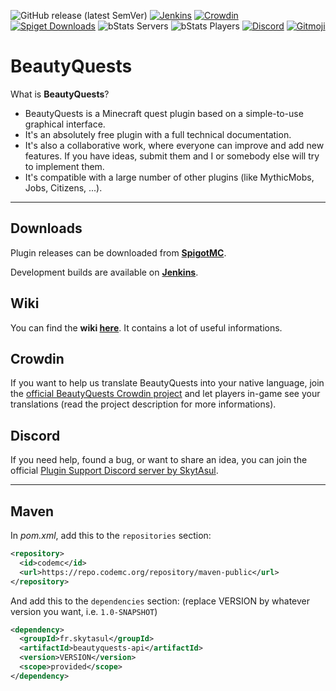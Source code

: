 ![GitHub release (latest SemVer)](https://img.shields.io/github/v/release/SkytAsul/BeautyQuests?color=green)
[![Jenkins](https://ci.codemc.org/job/SkytAsul/job/BeautyQuests/badge/icon)](https://ci.codemc.org/job/SkytAsul/job/BeautyQuests)
[![Crowdin](https://d322cqt584bo4o.cloudfront.net/beautyquests/localized.svg)](https://crowdin.com/project/beautyquests)
[![Spiget Downloads](https://img.shields.io/spiget/downloads/39255)](https://www.spigotmc.org/resources/beautyquests.39255/)
![bStats Servers](https://img.shields.io/bstats/servers/7460)
![bStats Players](https://img.shields.io/bstats/players/7460)
[![Discord](https://ptb.discordapp.com/api/guilds/482632781395132416/widget.png)](https://discord.gg/H8fXrkD)
[![Gitmoji](https://img.shields.io/badge/gitmoji-%20😜%20😍-FFDD67.svg?style=flat-square)](https://gitmoji.dev)

# BeautyQuests
What is **BeautyQuests**?
* BeautyQuests is a Minecraft quest plugin based on a simple-to-use graphical interface.
* It's an absolutely free plugin with a full technical documentation.
* It's also a collaborative work, where everyone can improve and add new features. If you have ideas, submit them and I or somebody else will try to implement them.
* It's compatible with a large number of other plugins (like MythicMobs, Jobs, Citizens, ...).

***

## Downloads
Plugin releases can be downloaded from **[SpigotMC](https://www.spigotmc.org/resources/beautyquests.39255)**.

Development builds are available on **[Jenkins](https://ci.codemc.org/job/SkytAsul/job/BeautyQuests/)**.

## Wiki
You can find the **wiki [here](https://github.com/SkytAsul/BeautyQuests/wiki)**. It contains a lot of useful informations.

## Crowdin
If you want to help us translate BeautyQuests into your native language, join the [official BeautyQuests Crowdin project](https://crowdin.com/project/beautyquests) and let players in-game see your translations (read the project description for more informations).

## Discord
If you need help, found a bug, or want to share an idea, you can join the official [Plugin Support Discord server by SkytAsul](https://discord.gg/H8fXrkD).

***

## Maven
In *pom.xml*, add this to the `repositories` section:
```xml
<repository>
  <id>codemc</id>
  <url>https://repo.codemc.org/repository/maven-public</url>
</repository>
```
And add this to the `dependencies` section: (replace VERSION by whatever version you want, i.e. `1.0-SNAPSHOT`)
```xml
<dependency>
  <groupId>fr.skytasul</groupId>
  <artifactId>beautyquests-api</artifactId>
  <version>VERSION</version>
  <scope>provided</scope>
</dependency>
```
